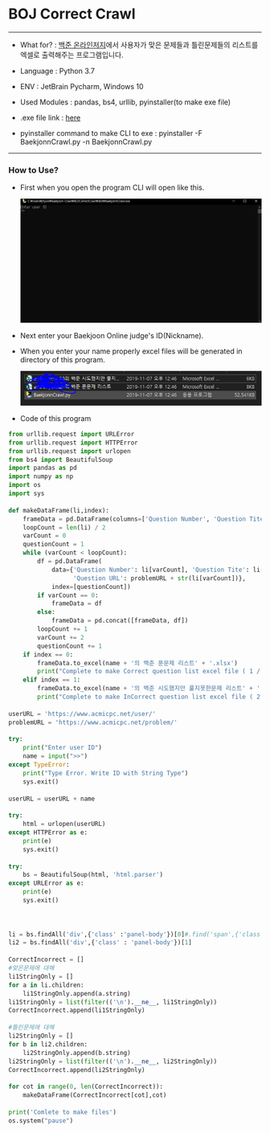 BOJ Correct Crawl
===
***

- What for? : [백준 온라인저지](https://www.acmicpc.net/)에서 사용자가 맞은 문제들과 틀린문제들의 리스트를 엑셀로 출력해주는 프로그램입니다.

- Language : Python 3.7

- ENV : JetBrain Pycharm, Windows 10

- Used Modules : pandas, bs4, urllib, pyinstaller(to make exe file)

- .exe file link : [here](https://drive.google.com/open?id=1LI1gXFG3z0zEue3sSu1lehAqXPJVqLQ5)

- pyinstaller command to make CLI to exe : pyinstaller -F BaekjonnCrawl.py -n BaekjonnCrawl.py

***

### How to Use?

- First when you open the program CLI will open like this.

    
    ![img](BOJimg/1.PNG)


- Next enter your Baekjoon Online judge's ID(Nickname).


- When you enter your name properly excel files will be generated in directory of this program.


   ![img](BOJimg/2.PNG)

- Code of this program

```python
from urllib.request import URLError
from urllib.request import HTTPError
from urllib.request import urlopen
from bs4 import BeautifulSoup
import pandas as pd
import numpy as np
import os
import sys

def makeDataFrame(li,index):
    frameData = pd.DataFrame(columns=['Question Number', 'Question Tite', 'Question URL'])
    loopCount = len(li) / 2
    varCount = 0
    questionCount = 1
    while (varCount < loopCount):
        df = pd.DataFrame(
            data={'Question Number': li[varCount], 'Question Tite': li[varCount + 1],
                  'Question URL': problemURL + str(li[varCount])},
            index=[questionCount])
        if varCount == 0:
            frameData = df
        else:
            frameData = pd.concat([frameData, df])
        loopCount += 1
        varCount += 2
        questionCount += 1
    if index == 0:
        frameData.to_excel(name + '의 백준 푼문제 리스트' + '.xlsx')
        print("Complete to make Correct question list excel file ( 1 / 2 )")
    elif index == 1:
        frameData.to_excel(name + '의 백준 시도했지만 풀지못한문제 리스트' + '.xlsx')
        print("Complete to make InCorrect question list excel file ( 2 / 2 )")

userURL = 'https://www.acmicpc.net/user/'
problemURL = 'https://www.acmicpc.net/problem/'

try:
    print("Enter user ID")
    name = input(">>")
except TypeError:
    print("Type Error. Write ID with String Type")
    sys.exit()

userURL = userURL + name

try:
    html = urlopen(userURL)
except HTTPError as e:
    print(e)
    sys.exit()

try:
    bs = BeautifulSoup(html, 'html.parser')
except URLError as e:
    print(e)
    sys.exit()



li = bs.findAll('div',{'class' :'panel-body'})[0]#.find('span',{'class' : 'problem_number'})
li2 = bs.findAll('div',{'class' : 'panel-body'})[1]

CorrectIncorrect = []
#맞은문제에 대해
li1StringOnly = []
for a in li.children:
    li1StringOnly.append(a.string)
li1StringOnly = list(filter(('\n').__ne__, li1StringOnly))
CorrectIncorrect.append(li1StringOnly)

#틀린문제에 대해
li2StringOnly = []
for b in li2.children:
    li2StringOnly.append(b.string)
li2StringOnly = list(filter(('\n').__ne__, li2StringOnly))
CorrectIncorrect.append(li2StringOnly)

for cot in range(0, len(CorrectIncorrect)):
    makeDataFrame(CorrectIncorrect[cot],cot)

print('Comlete to make files')
os.system("pause")
```


